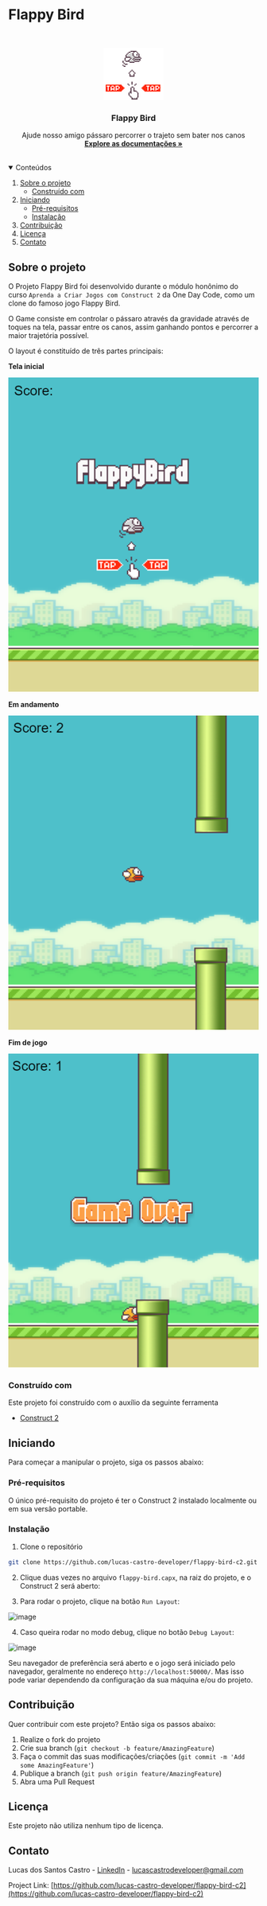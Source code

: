 # Flappy Bird

<br />
<p align="center">
  <a href="#">
    <img src="assets/tutorial.png">
  </a>

  <h3 align="center">Flappy Bird</h3>

  <p align="center">
    Ajude nosso amigo pássaro percorrer o trajeto sem bater nos canos
    <br />
    <a href="https://github.com/lucas-castro-developer/flappy-bird-c2"><strong>Explore as documentações »</strong></a>
    <br />
    <br />
  </p>
</p>

<details open="open">
  <summary>Conteúdos</summary>
  <ol>
    <li>
      <a href="#sobre-o-projeto">Sobre o projeto</a>
      <ul>
        <li><a href="#construído-com">Construído com</a></li>
      </ul>
    </li>
    <li>
      <a href="#iniciando">Iniciando</a>
      <ul>
        <li><a href="#pré-requisitos">Pré-requisitos</a></li>
        <li><a href="#instalação">Instalação</a></li>
      </ul>
    </li>
    <li><a href="#Contribuição">Contribuição</a></li>
    <li><a href="#Licença">Licença</a></li>
    <li><a href="#Contato">Contato</a></li>
  </ol>
</details>

## Sobre o projeto

O Projeto Flappy Bird foi desenvolvido durante o módulo honônimo do curso `Aprenda a Criar Jogos com Construct 2` da One Day Code, como um clone do famoso jogo Flappy Bird.

O Game consiste em controlar o pássaro através da gravidade através de toques na tela, passar entre os canos, assim ganhando pontos e percorrer a maior trajetória possível.

O layout é constituído de três partes principais:

**Tela inicial**

<img src="images/screen-1.png">

**Em andamento**

<img src="images/screen-2.png">

**Fim de jogo**

<img src="images/screen-3.png">

### Construído com

Este projeto foi construído com o auxílio da seguinte ferramenta
* [Construct 2](https://construct-2.br.uptodown.com/windows)

<!-- GETTING STARTED -->
## Iniciando

Para começar a manipular o projeto, siga os passos abaixo:

### Pré-requisitos

O único pré-requisito do projeto é ter o Construct 2 instalado localmente ou em sua versão portable.

### Instalação

1. Clone o repositório
 ```sh
git clone https://github.com/lucas-castro-developer/flappy-bird-c2.git
 ```

2. Clique duas vezes no arquivo `flappy-bird.capx`, na raiz do projeto, e o Construct 2 será aberto:

3. Para rodar o projeto, clique na botão `Run Layout`:

![image](https://user-images.githubusercontent.com/8903852/130146147-a25e06c0-4a95-444d-b165-4d1bcc2d35c6.png)

4. Caso queira rodar no modo debug, clique no botão `Debug Layout`:

![image](https://user-images.githubusercontent.com/8903852/130146179-da126d89-13ae-4957-a102-619cdbe0238f.png)

Seu navegador de preferência será aberto e o jogo será iniciado pelo navegador, geralmente no endereço `http://localhost:50000/`. Mas isso pode variar dependendo da configuração da sua máquina e/ou do projeto.

## Contribuição

Quer contribuir com este projeto? Então siga os passos abaixo:

1. Realize o fork do projeto
2. Crie sua branch (`git checkout -b feature/AmazingFeature`)
3. Faça o commit das suas modificações/criações (`git commit -m 'Add some AmazingFeature'`)
4. Publique a branch (`git push origin feature/AmazingFeature`)
5. Abra uma Pull Request

## Licença

Este projeto não utiliza nenhum tipo de licença.

## Contato

Lucas dos Santos Castro - [LinkedIn](https://www.linkedin.com/in/lucas-santos-castro-developer/) - lucascastrodeveloper@gmail.com

Project Link: [https://github.com/lucas-castro-developer/flappy-bird-c2](https://github.com/lucas-castro-developer/flappy-bird-c2)
